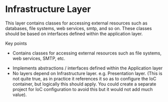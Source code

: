 ﻿# Infrastructure Layer

This layer contains classes for accessing external resources such as databases, file systems, web services, smtp, and so on.
These classes should be based on interfaces defined within the application layer.

Key points
- Contains classes for accessing external resources such as file systems, web services, SMTP, etc.
* Implements abstractions / interfaces defined within the Application layer
* No layers depend on Infrastructure layer. e.g. Presentation layer. (This is not quite true, as in practice it references it so as to configure the IoC container, but logically this should apply. You could create a separate project for IoC configuration to avoid this but it would not add much value).

